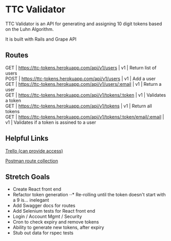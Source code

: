 # TTC Validator

TTC Validator is an API for generating and assigning 10 digit tokens based on the Luhn Algorithm.

It is built with Rails and Grape API

## Routes
GET  |  https://ttc-tokens.herokuapp.com/api/v1/users                       |  v1  |  Return list of users                     
POST  |  https://ttc-tokens.herokuapp.com/api/v1/users                     |  v1  |  Add a user                               
GET  |  https://ttc-tokens.herokuapp.com/api/v1/users/:email               |  v1  |  Return a user                            
GET  |  https://ttc-tokens.herokuapp.com/api/v1/tokens/:token              |  v1  |  Validates a token                        
GET  |  https://ttc-tokens.herokuapp.com/api/v1/tokens                     |  v1  |  Return all tokens                        
GET  |  https://ttc-tokens.herokuapp.com/api/v1/tokens/:token/email/:email  |  v1  |  Validates if a token is assined to a user

## Helpful Links
[Trello (can provide access)](https://trello.com/b/GJ2smytj/ttc)

[Postman route collection](https://file.io/RaxUIPVwca7y)

## Stretch Goals
* Create React front end
* Refactor token generation
⋅⋅* Re-rolling until the token doesn't start with a 9 is... inelegant
* Add Swagger docs for routes
* Add Selenium tests for React front end
* Login / Account Mgmt / Security
* Cron to check expiry and remove tokens
* Ability to generate new tokens, after expiry
* Stub out data for rspec tests
